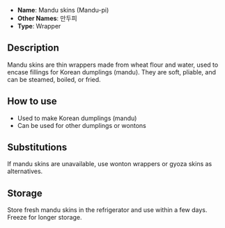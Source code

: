 - **Name**: Mandu skins (Mandu-pi)
- **Other Names**: 만두피
- **Type**: Wrapper

## Description

Mandu skins are thin wrappers made from wheat flour and water, used to encase fillings for Korean dumplings (mandu). They are soft, pliable, and can be steamed, boiled, or fried.

## How to use

- Used to make Korean dumplings (mandu)
- Can be used for other dumplings or wontons

## Substitutions

If mandu skins are unavailable, use wonton wrappers or gyoza skins as alternatives.

## Storage

Store fresh mandu skins in the refrigerator and use within a few days. Freeze for longer storage. 